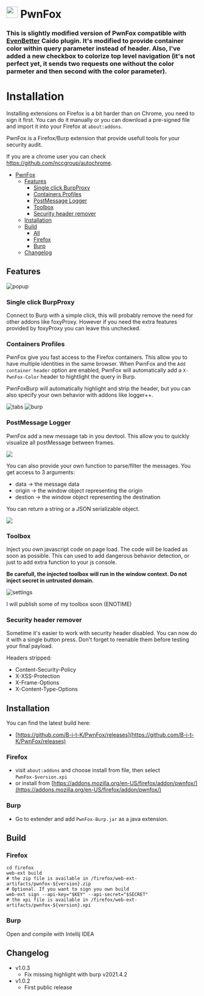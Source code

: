 # <img src="/firefox/icons/icon.svg" width=30> PwnFox

### This is slightly modified version of PwnFox compatible with [EvenBetter](https://github.com/bebiksior/EvenBetter) Caido plugin. It's modified to provide container color within query parameter instead of header. Also, I've added a new checkbox to colorize top level navigation (it's not perfect yet, it sends two requests one without the color parmeter and then second with the color parameter).


# Installation
Installing extensions on Firefox is a bit harder than on Chrome, you need to sign it first. You can do it manually or you can download a pre-signed file and import it into your Firefox at `about:addons`.



PwnFox is a Firefox/Burp extension that provide usefull tools for your security audit.

If you are a chrome user you can check https://github.com/nccgroup/autochrome. 

- [PwnFox](#img-srcfirefoxiconsiconsvg-width30-pwnfox)
  - [Features](#features)
    - [Single click BurpProxy](#single-click-burpproxy)
    - [Containers Profiles](#containers-profiles)
    - [PostMessage Logger](#postmessage-logger)
    - [Toolbox](#toolbox)
    - [Security header remover](#security-header-remover)
  - [Installation](#installation)
  - [Build](#build)
    - [All](#all)
    - [Firefox](#firefox)
    - [Burp](#burp)
  - [Changelog](#changelog)


## Features

![popup](/screenshots/popup.png)

### Single click BurpProxy

Connect to Burp with a simple click, this will probably remove the need for other addons like foxyProxy. However if you need the extra features provided by foxyProxy you can leave this unchecked. 

###  Containers Profiles

PwnFox give you fast access to the Firefox containers. This allow you to have multiple identities in the same browser. 
When PwnFox and the `Add container header` option are enabled, PwnFox will automatically add a `X-PwnFox-Color` header to hightlight the query in Burp.

PwnFoxBurp will automatically highlight and strip the header, but you can also specify your own behavior with addons like logger++.

![tabs](/screenshots/tabs.png)
![burp](/screenshots/burp.png)



### PostMessage Logger

PwnFox add a new message tab in you devtool. This allow you to quickly visualize all postMessage between frames.

![](/screenshots/post-single.png)

You can also provide your own function to parse/filter the messages.
You get access to 3 arguments:
 * data -> the message data
 * origin -> the window object representing the origin
 * destion -> the window object representing the destination

You can return a string or a JSON serializable object.

![](/screenshots/post-dual.png)


### Toolbox

Inject you own javascript code on page load. The code will be loaded as soon as possible. This can used to add dangerous behavior detection, or just to add extra function to your js console.

**Be carefull, the injected toolbox will run in the window context. Do not inject secret in untrusted domain.**


![settings](/screenshots/settings.png)

I will publish some of my toolbox soon (ENOTIME)


### Security header remover

Sometime it's easier to work with security header disabled. You can now do it with a single button press. Don't forget to reenable them before testing your final payload.

Headers stripped:
* Content-Security-Policy
* X-XSS-Protection
* X-Frame-Options
* X-Content-Type-Options

## Installation


You can find the latest build here:
* [https://github.com/B-i-t-K/PwnFox/releases](https://github.com/B-i-t-K/PwnFox/releases)

### Firefox
 - visit `about:addons` and choose install from file, then select `PwnFox-$version.xpi`
 - or install from 
[https://addons.mozilla.org/en-US/firefox/addon/pwnfox/](https://addons.mozilla.org/en-US/firefox/addon/pwnfox/)

### Burp
- Go to extender and add `PwnFox-Burp.jar` as a java extension.

## Build

### Firefox

```shell
cd firefox
web-ext build
# the zip file is available in /firefox/web-ext-artifacts/pwnfox-${version}.zip
# Optional. If you want to sign you own build
web-ext sign --api-key="$KEY" --api-secret="$SECRET"
# the xpi file is available in /firefox/web-ext-artifacts/pwnfox-${version}.xpi

```
### Burp

Open and compile with Intellij IDEA

## Changelog

* v1.0.3
  * Fix missing highlight with burp v2021.4.2
* v1.0.2
  * First public release
